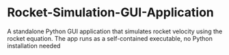 # Rocket-Simulation-GUI-Application
A standalone Python GUI application that simulates rocket velocity using the rocket equation. The app runs as a self-contained executable, no Python installation needed
